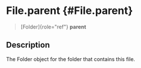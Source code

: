 File.parent {#File.parent}
===========

> [Folder]{role="ref"} **parent**

Description
-----------

The Folder object for the folder that contains this file.
